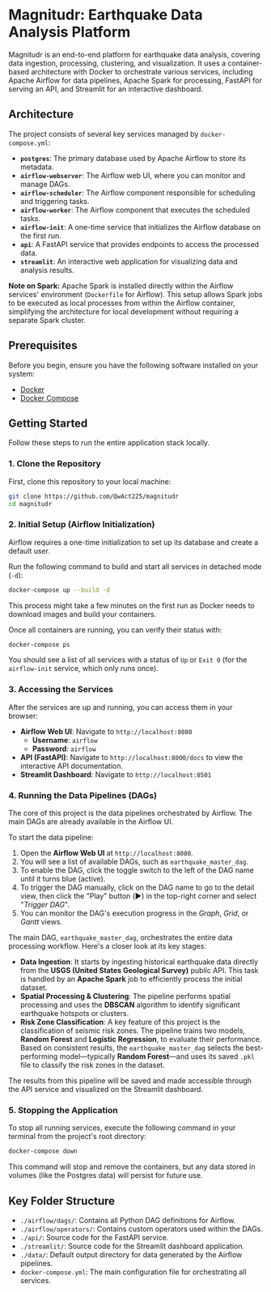 # Magnitudr: Earthquake Data Analysis Platform

Magnitudr is an end-to-end platform for earthquake data analysis, covering data ingestion, processing, clustering, and visualization. It uses a container-based architecture with Docker to orchestrate various services, including Apache Airflow for data pipelines, Apache Spark for processing, FastAPI for serving an API, and Streamlit for an interactive dashboard.

## Architecture

The project consists of several key services managed by `docker-compose.yml`:

-   **`postgres`**: The primary database used by Apache Airflow to store its metadata.
-   **`airflow-webserver`**: The Airflow web UI, where you can monitor and manage DAGs.
-   **`airflow-scheduler`**: The Airflow component responsible for scheduling and triggering tasks.
-   **`airflow-worker`**: The Airflow component that executes the scheduled tasks.
-   **`airflow-init`**: A one-time service that initializes the Airflow database on the first run.
-   **`api`**: A FastAPI service that provides endpoints to access the processed data.
-   **`streamlit`**: An interactive web application for visualizing data and analysis results.

**Note on Spark:** Apache Spark is installed directly within the Airflow services' environment (`Dockerfile` for Airflow). This setup allows Spark jobs to be executed as local processes from within the Airflow container, simplifying the architecture for local development without requiring a separate Spark cluster.

## Prerequisites

Before you begin, ensure you have the following software installed on your system:

-   [Docker](https://docs.docker.com/get-docker/)
-   [Docker Compose](https://docs.docker.com/compose/install/)

## Getting Started

Follow these steps to run the entire application stack locally.

### 1. Clone the Repository

First, clone this repository to your local machine:

```bash
git clone https://github.com/QwAct225/magnitudr
cd magnitudr
```

### 2. Initial Setup (Airflow Initialization)

Airflow requires a one-time initialization to set up its database and create a default user.

Run the following command to build and start all services in detached mode (`-d`):

```bash
docker-compose up --build -d
```

This process might take a few minutes on the first run as Docker needs to download images and build your containers.

Once all containers are running, you can verify their status with:

```bash
docker-compose ps
```

You should see a list of all services with a status of `Up` or `Exit 0` (for the `airflow-init` service, which only runs once).

### 3. Accessing the Services

After the services are up and running, you can access them in your browser:

-   **Airflow Web UI**: Navigate to `http://localhost:8080`
    -   **Username**: `airflow`
    -   **Password**: `airflow`
-   **API (FastAPI)**: Navigate to `http://localhost:8000/docs` to view the interactive API documentation.
-   **Streamlit Dashboard**: Navigate to `http://localhost:8501`

### 4. Running the Data Pipelines (DAGs)

The core of this project is the data pipelines orchestrated by Airflow. The main DAGs are already available in the Airflow UI.

To start the data pipeline:

1.  Open the **Airflow Web UI** at `http://localhost:8080`.
2.  You will see a list of available DAGs, such as `earthquake_master_dag`.
3.  To enable the DAG, click the toggle switch to the left of the DAG name until it turns blue (active).
4.  To trigger the DAG manually, click on the DAG name to go to the detail view, then click the "Play" button (▶️) in the top-right corner and select "*Trigger DAG*".
5.  You can monitor the DAG's execution progress in the *Graph*, *Grid*, or *Gantt* views.

The main DAG, `earthquake_master_dag`, orchestrates the entire data processing workflow. Here's a closer look at its key stages:

-   **Data Ingestion**: It starts by ingesting historical earthquake data directly from the **USGS (United States Geological Survey)** public API. This task is handled by an **Apache Spark** job to efficiently process the initial dataset.
-   **Spatial Processing & Clustering**: The pipeline performs spatial processing and uses the **DBSCAN** algorithm to identify significant earthquake hotspots or clusters.
-   **Risk Zone Classification**: A key feature of this project is the classification of seismic risk zones. The pipeline trains two models, **Random Forest** and **Logistic Regression**, to evaluate their performance. Based on consistent results, the `earthquake_master_dag` selects the best-performing model—typically **Random Forest**—and uses its saved `.pkl` file to classify the risk zones in the dataset.

The results from this pipeline will be saved and made accessible through the API service and visualized on the Streamlit dashboard.

### 5. Stopping the Application

To stop all running services, execute the following command in your terminal from the project's root directory:

```bash
docker-compose down
```

This command will stop and remove the containers, but any data stored in volumes (like the Postgres data) will persist for future use.

## Key Folder Structure

-   `./airflow/dags/`: Contains all Python DAG definitions for Airflow.
-   `./airflow/operators/`: Contains custom operators used within the DAGs.
-   `./api/`: Source code for the FastAPI service.
-   `./streamlit/`: Source code for the Streamlit dashboard application.
-   `./data/`: Default output directory for data generated by the Airflow pipelines.
-   `docker-compose.yml`: The main configuration file for orchestrating all services.
